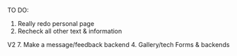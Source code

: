 TO DO:
1. Really redo personal page
2. Recheck all other text & information




V2
7. Make a message/feedback backend
4. Gallery/tech Forms & backends
